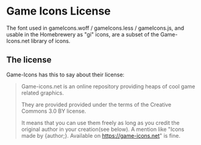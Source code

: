 # Game Icons License

The font used in gameIcons.woff / gameIcons.less / gameIcons.js, and usable in the Homebrewery as "gi" icons, are a subset of the Game-Icons.net library of icons.

## The license

Game-Icons has this to say about their license:

> Game-icons.net is an online repository providing heaps of cool game related graphics.
> 
> They are provided provided under the terms of the Creative Commons 3.0 BY license.
> 
> It means that you can use them freely as long as you credit the original author in your creation(see below). A mention like "Icons made by {author;}. Available on https://game-icons.net" is fine.